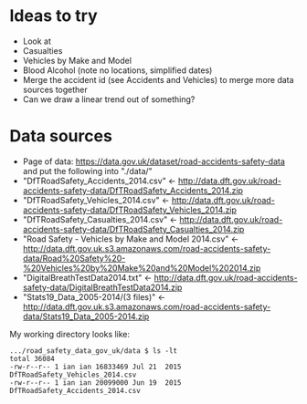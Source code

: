 
# Ideas to try

* Look at
 * Casualties
 * Vehicles by Make and Model
 * Blood Alcohol (note no locations, simplified dates)
* Merge the accident id (see Accidents and Vehicles) to merge more data sources together
* Can we draw a linear trend out of something?

# Data sources

* Page of data: https://data.gov.uk/dataset/road-accidents-safety-data and put the following into "./data/"
* "DfTRoadSafety_Accidents_2014.csv" <- http://data.dft.gov.uk/road-accidents-safety-data/DfTRoadSafety_Accidents_2014.zip
* "DfTRoadSafety_Vehicles_2014.csv" <- http://data.dft.gov.uk/road-accidents-safety-data/DfTRoadSafety_Vehicles_2014.zip
* "DfTRoadSafety_Casualties_2014.csv" <- http://data.dft.gov.uk/road-accidents-safety-data/DfTRoadSafety_Casualties_2014.zip
* "Road Safety - Vehicles by Make and Model 2014.csv" <- http://data.dft.gov.uk.s3.amazonaws.com/road-accidents-safety-data/Road%20Safety%20-%20Vehicles%20by%20Make%20and%20Model%202014.zip
* "DigitalBreathTestData2014.txt" <- http://data.dft.gov.uk/road-accidents-safety-data/DigitalBreathTestData2014.zip
* "Stats19_Data_2005-2014/(3 files)" <- http://data.dft.gov.uk.s3.amazonaws.com/road-accidents-safety-data/Stats19_Data_2005-2014.zip

My working directory looks like:

```
.../road_safety_data_gov_uk/data $ ls -lt
total 36084
-rw-r--r-- 1 ian ian 16833469 Jul 21  2015 DfTRoadSafety_Vehicles_2014.csv
-rw-r--r-- 1 ian ian 20099000 Jun 19  2015 DfTRoadSafety_Accidents_2014.csv
```
